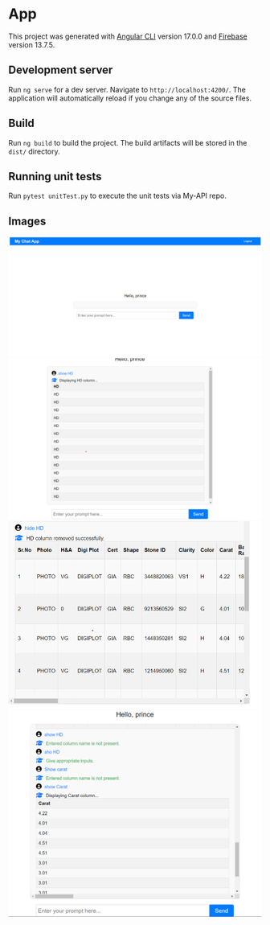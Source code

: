 # App

This project was generated with [Angular CLI](https://github.com/angular/angular-cli) version 17.0.0 and [Firebase](https://github.com/firebase) version 13.7.5.

## Development server

Run `ng serve` for a dev server. Navigate to `http://localhost:4200/`. The application will automatically reload if you change any of the source files.


## Build

Run `ng build` to build the project. The build artifacts will be stored in the `dist/` directory.

## Running unit tests

Run `pytest unitTest.py` to execute the unit tests via My-API repo.

## Images

![Login page](/images/1.png)
![Home page](/images/2.png)
![Chat responces](/images/3.png)
![Chat responces](/images/4.png)
